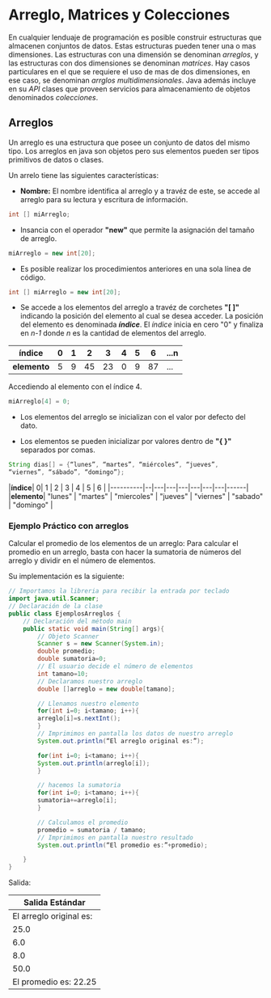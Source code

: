 # Arreglo, Matrices y Colecciones

En cualquier lenduaje de programación es posible construir estructuras que almacenen conjuntos de datos. Estas estructuras pueden tener una o mas dimensiones. Las estructuras con una dimensión se denominan _arreglos_, y las estructuras con dos dimensiones se denominan _matríces_. Hay casos particulares en el que se requiere el uso de mas de dos dimensiones, en ese caso, se denominan _arrglos multidimensionales_. Java además incluye en su _API_ clases que proveen servicios para almacenamiento de objetos denominados _colecciones_.

## Arreglos

Un arreglo es una estructura que posee un conjunto de datos del mismo tipo. Los arreglos en java son objetos pero sus elementos pueden ser tipos primitivos de datos o clases.

Un arrelo tiene las siguientes características:

* __Nombre:__ El nombre identifica al arreglo y a travéz de este, se accede al arreglo para su lectura y escritura de información.

```java
int [] miArreglo;
```

* Insancia con el operador __"new"__ que permite la asignación del tamaño de arreglo.

```java
miArreglo = new int[20];
```

* Es posible realizar los procedimientos anteriores en una sola línea de código.

```java
int [] miArreglo = new int[20];
```

* Se accede a los elementos del arreglo a travéz de corchetes __"[ ]"__ indicando la posición del elemento al cual se desea acceder. La posición del elemento es denominada ___índice___. El _índice_ inicia en cero "0" y finaliza en _n-1_ donde _n_ es la cantidad de elementos del arreglo.

|__índice__| 0| 1 | 2 | 3 | 4 | 5 | 6 | ...n |
|----------|--|---|---|---|---|---|---|------|
|__elemento__| 5 | 9 | 45 | 23 | 0 | 9 | 87 | ... |

Accediendo al elemento con el índice 4.

```java
miArreglo[4] = 0;
```

* Los elementos del arreglo se inicializan con el valor por defecto del dato.

* Los elementos se pueden inicializar por valores dentro de __"{ }"__ separados por comas.

```java
String dias[] = {“lunes”, “martes”, “miércoles”, “jueves”,
“viernes”, “sábado”, “domingo”};
```
|__índice__| 0| 1 | 2 | 3 | 4 | 5 | 6 |
|----------|--|---|---|---|---|---|---|------|
|__elemento__| "lunes" | "martes" | "miercoles" | "jueves" | "viernes" | "sabado" | "domingo" |

### Ejemplo Práctico con arreglos

Calcular el promedio de los elementos de un arreglo: Para calcular el promedio en un arreglo, basta con hacer la sumatoria
de números del arreglo y dividir en el número de elementos.

Su implementación es la siguiente:

```java
// Importamos la libreria para recibir la entrada por teclado
import java.util.Scanner;
// Declaración de la clase
public class EjemplosArreglos {
    // Declaración del método main
    public static void main(String[] args){
        // Objeto Scanner
        Scanner s = new Scanner(System.in);
        double promedio;
        double sumatoria=0;
        // El usuario decide el número de elementos
        int tamano=10;
        // Declaramos nuestro arreglo
        double []arreglo = new double[tamano];

        // Llenamos nuestro elemento 
        for(int i=0; i<tamano; i++){
        arreglo[i]=s.nextInt();
        }
        // Imprimimos en pantalla los datos de nuestro arreglo
        System.out.println(“El arreglo original es:”);

        for(int i=0; i<tamano; i++){
        System.out.println(arreglo[i]);
        }

        // hacemos la sumatoria
        for(int i=0; i<tamano; i++){
        sumatoria+=arreglo[i];
        }

        // Calculamos el promedio
        promedio = sumatoria / tamano;
        // Imprimimos en pantalla nuestro resultado 
        System.out.println(“El promedio es:”+promedio);

    }
}
```

Salida: 

| Salida Estándar|
| --------------- |
| El arreglo original es: |
| 25.0|
| 6.0 |
| 8.0 |
| 50.0 |
| El promedio es: 22.25 |

